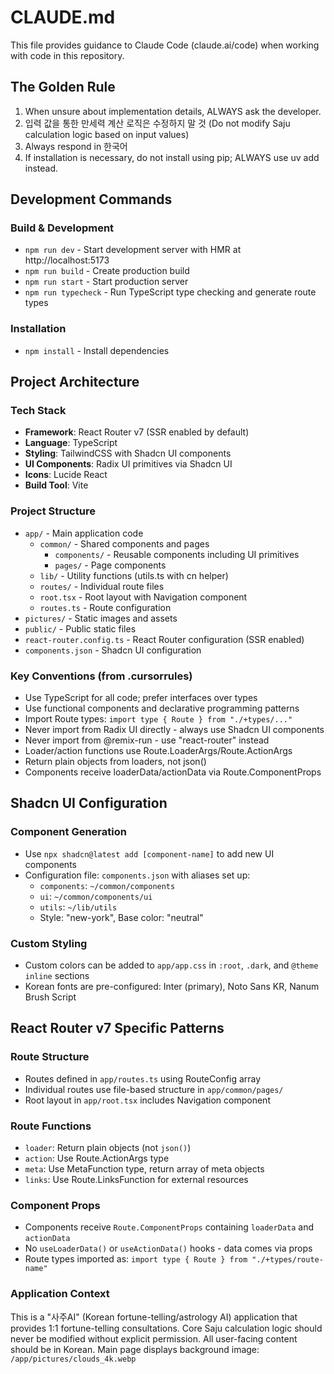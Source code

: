 # CLAUDE.md

This file provides guidance to Claude Code (claude.ai/code) when working with code in this repository.

## The Golden Rule

1. When unsure about implementation details, ALWAYS ask the developer.
2. 입력 값을 통한 만세력 계산 로직은 수정하지 말 것 (Do not modify Saju calculation logic based on input values)
3. Always respond in 한국어
4. If installation is necessary, do not install using pip; ALWAYS use uv add instead.

## Development Commands

### Build & Development
- `npm run dev` - Start development server with HMR at http://localhost:5173
- `npm run build` - Create production build 
- `npm run start` - Start production server
- `npm run typecheck` - Run TypeScript type checking and generate route types

### Installation
- `npm install` - Install dependencies

## Project Architecture

### Tech Stack
- **Framework**: React Router v7 (SSR enabled by default)
- **Language**: TypeScript
- **Styling**: TailwindCSS with Shadcn UI components
- **UI Components**: Radix UI primitives via Shadcn UI
- **Icons**: Lucide React
- **Build Tool**: Vite

### Project Structure
- `app/` - Main application code
  - `common/` - Shared components and pages
    - `components/` - Reusable components including UI primitives
    - `pages/` - Page components
  - `lib/` - Utility functions (utils.ts with cn helper)
  - `routes/` - Individual route files
  - `root.tsx` - Root layout with Navigation component
  - `routes.ts` - Route configuration
- `pictures/` - Static images and assets
- `public/` - Public static files
- `react-router.config.ts` - React Router configuration (SSR enabled)
- `components.json` - Shadcn UI configuration

### Key Conventions (from .cursorrules)
- Use TypeScript for all code; prefer interfaces over types
- Use functional components and declarative programming patterns
- Import Route types: `import type { Route } from "./+types/..."`
- Never import from Radix UI directly - always use Shadcn UI components
- Never import from @remix-run - use "react-router" instead
- Loader/action functions use Route.LoaderArgs/Route.ActionArgs
- Return plain objects from loaders, not json()
- Components receive loaderData/actionData via Route.ComponentProps

## Shadcn UI Configuration

### Component Generation
- Use `npx shadcn@latest add [component-name]` to add new UI components
- Configuration file: `components.json` with aliases set up:
  - `components`: `~/common/components`
  - `ui`: `~/common/components/ui` 
  - `utils`: `~/lib/utils`
  - Style: "new-york", Base color: "neutral"

### Custom Styling
- Custom colors can be added to `app/app.css` in `:root`, `.dark`, and `@theme inline` sections
- Korean fonts are pre-configured: Inter (primary), Noto Sans KR, Nanum Brush Script

## React Router v7 Specific Patterns

### Route Structure
- Routes defined in `app/routes.ts` using RouteConfig array
- Individual routes use file-based structure in `app/common/pages/`
- Root layout in `app/root.tsx` includes Navigation component

### Route Functions
- `loader`: Return plain objects (not `json()`)
- `action`: Use Route.ActionArgs type
- `meta`: Use MetaFunction type, return array of meta objects
- `links`: Use Route.LinksFunction for external resources

### Component Props
- Components receive `Route.ComponentProps` containing `loaderData` and `actionData`
- No `useLoaderData()` or `useActionData()` hooks - data comes via props
- Route types imported as: `import type { Route } from "./+types/route-name"`

### Application Context
This is a "사주AI" (Korean fortune-telling/astrology AI) application that provides 1:1 fortune-telling consultations. Core Saju calculation logic should never be modified without explicit permission. All user-facing content should be in Korean. Main page displays background image: `/app/pictures/clouds_4k.webp`
